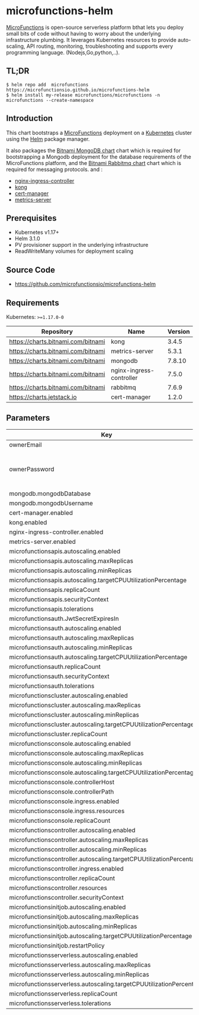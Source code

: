# microfunctions-helm

[MicroFunctions](https://microFunctions.io/)  is open-source serverless platform bthat lets you deploy small bits of code without having to worry about the underlying infrastructure plumbing. It leverages Kubernetes  resources to provide auto-scaling, API routing, monitoring, troubleshooting and supports every programming language. (Nodejs,Go,python,..).

## TL;DR

```console
$ helm repo add  microfunctions https://microfunctionsio.github.io/microfunctions-helm
$ helm install my-release microfunctions/microfunctions -n microfunctions --create-namespace 
```

## Introduction

This chart bootstraps a [MicroFunctions](https://microFunctions.io/) deployment on a [Kubernetes](http://kubernetes.io) cluster using the [Helm](https://helm.sh) package manager.

It also packages the [Bitnami MongoDB chart](https://github.com/bitnami/charts/tree/master/bitnami/mongodb)  chart which is required for bootstrapping a Mongodb deployment for the database requirements of the MicroFunctions platform,
and the [Bitnami Rabbitmq chart](https://github.com/bitnami/charts/tree/master/bitnami/rabbitmq) chart which is required  for messaging protocols.
and :
- [nginx-ingress-controller](https://kubernetes.github.io/ingress-nginx)
- [kong](https://konghq.com/solutions/kubernetes-ingress/)
- [cert-manager](https://cert-manager.io/docs/)
- [metrics-server](https://github.com/kubernetes-sigs/metrics-server)

## Prerequisites

- Kubernetes v1.17+
- Helm 3.1.0
- PV provisioner support in the underlying infrastructure
- ReadWriteMany volumes for deployment scaling
## Source Code

* <https://github.com/microfunctionsio/microfunctions-helm>

## Requirements

Kubernetes: `>=1.17.0-0`

| Repository | Name | Version |
|------------|------|---------|
| https://charts.bitnami.com/bitnami | kong | 3.4.5 |
| https://charts.bitnami.com/bitnami | metrics-server | 5.3.1 |
| https://charts.bitnami.com/bitnami | mongodb | 7.8.10 |
| https://charts.bitnami.com/bitnami | nginx-ingress-controller | 7.5.0 |
| https://charts.bitnami.com/bitnami | rabbitmq | 7.6.9 |
| https://charts.jetstack.io | cert-manager | 1.2.0 |

## Parameters

| Key | Type | Default | Description |
|-----|------|---------|-------------|
| ownerEmail | string | `"owner@microfunctions.local"` |  |
| ownerPassword | string |  | random 10 character long alphanumeric string     |
| mongodb.mongodbDatabase | string | `"microfunctions"` |  |
| mongodb.mongodbUsername | string | `"microfunctions"` |  |
| cert-manager.enabled | bool | `false` |  |
| kong.enabled | bool | `false` |  |
| nginx-ingress-controller.enabled | bool | `false` |  |
| metrics-server.enabled | bool | `false` |  |
| microfunctionsapis.autoscaling.enabled | bool | `false` |  |
| microfunctionsapis.autoscaling.maxReplicas | int | `100` |  |
| microfunctionsapis.autoscaling.minReplicas | int | `1` |  |
| microfunctionsapis.autoscaling.targetCPUUtilizationPercentage | int | `80` |  |
| microfunctionsapis.replicaCount | int | `1` |  |
| microfunctionsapis.securityContext | object | `{}` |  |
| microfunctionsapis.tolerations | list | `[]` |  |
| microfunctionsauth.JwtSecretExpiresIn | string | `"43200s"` |  |
| microfunctionsauth.autoscaling.enabled | bool | `false` |  |
| microfunctionsauth.autoscaling.maxReplicas | int | `100` |  |
| microfunctionsauth.autoscaling.minReplicas | int | `1` |  |
| microfunctionsauth.autoscaling.targetCPUUtilizationPercentage | int | `80` |  |
| microfunctionsauth.replicaCount | int | `1` |  |
| microfunctionsauth.securityContext | object | `{}` |  |
| microfunctionsauth.tolerations | list | `[]` |  |
| microfunctionscluster.autoscaling.enabled | bool | `false` |  |
| microfunctionscluster.autoscaling.maxReplicas | int | `100` |  |
| microfunctionscluster.autoscaling.minReplicas | int | `1` |  |
| microfunctionscluster.autoscaling.targetCPUUtilizationPercentage | int | `80` |  |
| microfunctionscluster.replicaCount | int | `1` |  |
| microfunctionsconsole.autoscaling.enabled | bool | `false` |  |
| microfunctionsconsole.autoscaling.maxReplicas | int | `100` |  |
| microfunctionsconsole.autoscaling.minReplicas | int | `1` |  |
| microfunctionsconsole.autoscaling.targetCPUUtilizationPercentage | int | `80` |  |
| microfunctionsconsole.controllerHost | string | `"microfunctions.local"` |  |
| microfunctionsconsole.controllerPath | string | `"/microfunctions/apis"` |  |
| microfunctionsconsole.ingress.enabled | bool | `false` |  |
| microfunctionsconsole.ingress.resources | object | `{}` |  |
| microfunctionsconsole.replicaCount | int | `1` |  |
| microfunctionscontroller.autoscaling.enabled | bool | `false` |  |
| microfunctionscontroller.autoscaling.maxReplicas | int | `100` |  |
| microfunctionscontroller.autoscaling.minReplicas | int | `1` |  |
| microfunctionscontroller.autoscaling.targetCPUUtilizationPercentage | int | `80` |  |
| microfunctionscontroller.ingress.enabled | bool | `false` |  |
| microfunctionscontroller.replicaCount | int | `1` |  |
| microfunctionscontroller.resources | object | `{}` |  |
| microfunctionscontroller.securityContext | object | `{}` |  |
| microfunctionsinitjob.autoscaling.enabled | bool | `false` |  |
| microfunctionsinitjob.autoscaling.maxReplicas | int | `100` |  |
| microfunctionsinitjob.autoscaling.minReplicas | int | `1` |  |
| microfunctionsinitjob.autoscaling.targetCPUUtilizationPercentage | int | `80` |  |
| microfunctionsinitjob.restartPolicy | string | `"OnFailure"` |  |
| microfunctionsserverless.autoscaling.enabled | bool | `false` |  |
| microfunctionsserverless.autoscaling.maxReplicas | int | `100` |  |
| microfunctionsserverless.autoscaling.minReplicas | int | `1` |  |
| microfunctionsserverless.autoscaling.targetCPUUtilizationPercentage | int | `80` |  |
| microfunctionsserverless.replicaCount | int | `1` |  |
| microfunctionsserverless.tolerations | list | `[]` |  |



